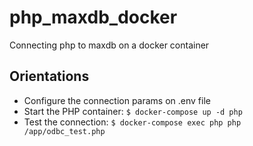 # php_maxdb_docker
Connecting php to maxdb on a docker container

## Orientations
- Configure the connection params on .env file
- Start the PHP container: `$ docker-compose up -d php`  
- Test the connection: `$ docker-compose exec php php /app/odbc_test.php`
